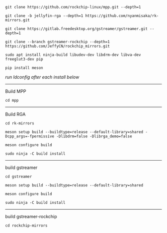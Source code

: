 `git clone https://github.com/rockchip-linux/mpp.git --depth=1`

`git clone -b jellyfin-rga --depth=1 https://github.com/nyanmisaka/rk-mirrors.git`

`git clone https://gitlab.freedesktop.org/gstreamer/gstreamer.git --depth=1`

`git clone --branch gstreamer-rockchip --depth=1 https://github.com/JeffyCN/rockchip_mirrors.git`

`sudo apt install ninja-build libudev-dev libdrm-dev libva-dev freeglut3-dev pip`

`pip install meson`



*run ldconfig after each install below*

***

Build MPP

`cd mpp`

***

Build RGA

`cd rk-mirrors`

`meson setup build --buildtype=release --default-library=shared -Dcpp_args=-fpermissive -Dlibdrm=false -Dlibrga_demo=false`

`meson configure build`

`sudo ninja -C build install`

***

build gstreamer

`cd gstreamer`

`meson setup build --buildtype=release --default-library=shared`

`meson configure build`

`sudo ninja -C build install`

***

build gstreamer-rockchip

`cd rockchip-mirrors`

